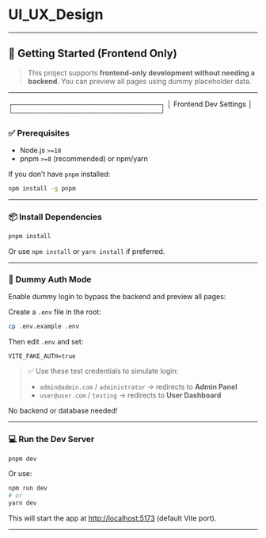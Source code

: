 # UI_UX_Design

---

## 🚀 Getting Started (Frontend Only)

> This project supports **frontend-only development without needing a backend**. You can preview all pages using dummy placeholder data.

---
 ┌──────────────────────────────┐
 │     Frontend Dev Settings    │
 └──────────────────────────────┘
### ✅ Prerequisites

* Node.js `>=18`
* pnpm `>=8` (recommended) or npm/yarn

If you don’t have `pnpm` installed:

```bash
npm install -g pnpm
```

---

### 📦 Install Dependencies

```bash
pnpm install
```

Or use `npm install` or `yarn install` if preferred.

---

### 🧪 Dummy Auth Mode

Enable dummy login to bypass the backend and preview all pages:

Create a `.env` file in the root:

```bash
cp .env.example .env
```

Then edit `.env` and set:

```env
VITE_FAKE_AUTH=true
```

> ✅ Use these test credentials to simulate login:
>
> * `admin@admin.com` / `administrator` → redirects to **Admin Panel**
> * `user@user.com` / `testing` → redirects to **User Dashboard**

No backend or database needed!

---

### 💻 Run the Dev Server

```bash
pnpm dev
```

Or use:

```bash
npm run dev
# or
yarn dev
```

This will start the app at [http://localhost:5173](http://localhost:5173) (default Vite port).

---
